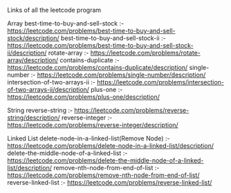 Links of all the leetcode program

Array
best-time-to-buy-and-sell-stock :- https://leetcode.com/problems/best-time-to-buy-and-sell-stock/description/
best-time-to-buy-and-sell-stock-ii :- https://leetcode.com/problems/best-time-to-buy-and-sell-stock-ii/description/
rotate-array :- https://leetcode.com/problems/rotate-array/description/
contains-duplicate :- https://leetcode.com/problems/contains-duplicate/description/
single-number :- https://leetcode.com/problems/single-number/description/
intersection-of-two-arrays-ii :- https://leetcode.com/problems/intersection-of-two-arrays-ii/description/
plus-one :- https://leetcode.com/problems/plus-one/description/

String
reverse-string :- https://leetcode.com/problems/reverse-string/description/
reverse-integer :- https://leetcode.com/problems/reverse-integer/description/

Linked List
delete-node-in-a-linked-list(Remove Node) :- https://leetcode.com/problems/delete-node-in-a-linked-list/description/
delete-the-middle-node-of-a-linked-list :- https://leetcode.com/problems/delete-the-middle-node-of-a-linked-list/description/
remove-nth-node-from-end-of-list :- https://leetcode.com/problems/remove-nth-node-from-end-of-list/
reverse-linked-list :- https://leetcode.com/problems/reverse-linked-list/
